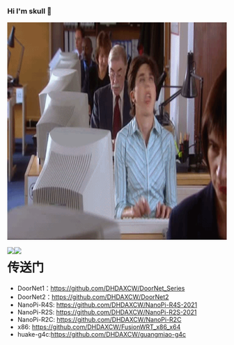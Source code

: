 ### Hi I'm skull 👋
<img src="https://github.com/DHDAXCW/DHDAXCW/blob/main/home1.gif" width=100% height="500"></img>
<!--
**DHDAXCW/DHDAXCW** is a ✨ _special_ ✨ repository because its `README.md` (this file) appears on your GitHub profile.
Here are some ideas to get you started:
- 🔭 I’m currently working on ...
- 🌱 I’m currently learning ...
- 👯 I’m looking to collaborate on ...
- 🤔 I’m looking for help with ...
- 💬 Ask me about ...
- 📫 How to reach me: ...
- 😄 Pronouns: ...
- ⚡ Fun fact: ...
-->

<!-- ![zhusir's github stats](https://github-readme-stats.vercel.app/api?username=DHDAXCW&show_icons=true&count_private=true)  ![Top Langs](https://github-readme-stats.vercel.app/api/top-langs/?username=DHDAXCW) -->

<a>
  <img align="left" src="https://github-readme-stats.vercel.app/api?username=DHDAXCW&show_icons=true&count_private=true" />
</a>
<a>
  <img align="left" src="https://github-readme-stats.vercel.app/api/top-langs/?username=DHDAXCW" />
</a>

# 传送门
- DoorNet1：https://github.com/DHDAXCW/DoorNet_Series
- DoorNet2：https://github.com/DHDAXCW/DoorNet2
- NanoPi-R4S: https://github.com/DHDAXCW/NanoPi-R4S-2021
- NanoPi-R2S: https://github.com/DHDAXCW/NanoPi-R2S-2021
- NanoPi-R2C: https://github.com/DHDAXCW/NanoPi-R2C
- x86: https://github.com/DHDAXCW/FusionWRT_x86_x64
- huake-g4c:https://github.com/DHDAXCW/guangmiao-g4c
